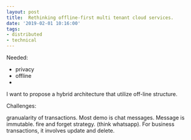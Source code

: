 ```yaml
---
layout: post
title:  Rethinking offline-first multi tenant cloud services.
date: '2019-02-01 10:16:00'
tags:
- distributed
- technical
---
```


Needed:

- privacy
- offline
- 

I want to propose a hybrid architecture that utilize off-line structure.

Challenges:

granualarity of transactions. Most demo is chat messages. Message is immutable. fire and forget strategy. (think whatsapp). For business transactions, it involves update and delete. 